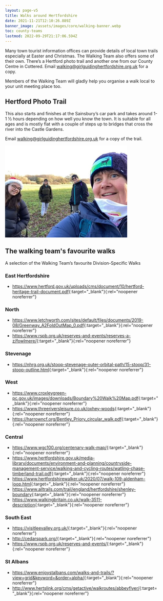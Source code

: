 ```yaml
---
layout: page-v5
title: Walks around Hertfordshire
date: 2021-11-21T12:10:26.889Z
banner_image: /assets/images/core/walking-banner.webp
toc: county-teams
lastmod: 2022-09-29T21:17:06.594Z
---
```

Many town tourist information offices can provide details of local town trails especially at Easter and Christmas. The Walking Team also offers some of their own. There’s a Hertford photo trail and another one from our County Centre in Cottered. Email <walking@girlguidinghertfordshire.org.uk> for a copy. 

Members of the Walking Team will gladly help you organise a walk local to your unit meeting place too.

## Hertford Photo Trail

This also starts and finishes at the Sainsbury’s car park and takes around 1-1 ½ hours depending on how well you know the town. It is suitable for all ages and is mostly flat with a couple of steps up to bridges that cross the river into the Castle Gardens.  

Email <walking@girlguidinghertfordshire.org.uk> for a copy of the trail.

![](/assets/images/2021/11/walking.jpg)

## The walking team's favourite walks

A selection of the Walking Team’s favourite Division-Specific Walks
### East Hertfordshire

- <https://www.hertford.gov.uk/uploads/cms/document/10/hertford-heritage-trail-document.pdf>{:target="_blank"}{:rel="noopener noreferrer"}

### North

- <https://www.letchworth.com/sites/default/files/documents/2019-08/Greenway_A2FoldOutMap_0.pdf>{:target="_blank"}{:rel="noopener noreferrer"}
- <https://www.rspb.org.uk/reserves-and-events/reserves-a-z/fowlmere/>{:target="_blank"}{:rel="noopener noreferrer"}

### Stevenage

- <https://nhrg.org.uk/stoop-stevenage-outer-orbital-path/15-stoop/31-stoop-outline.html>{:target="_blank"}{:rel="noopener noreferrer"}

### West

- <https://www.croxleygreen-pc.gov.uk/images/downloads/Boundary%20Walk%20Map.pdf>{:target="_blank"}{:rel="noopener noreferrer"}
- <https://www.threeriversleisure.co.uk/oxhey-woods>{:target="_blank"}{:rel="noopener noreferrer"}
- <https://harrowncf.org/Bentley_Priory_circular_walk.pdf>{:target="_blank"}{:rel="noopener noreferrer"}

### Central

- <https://www.wgc100.org/centenary-walk-map/>{:target="_blank"}{:rel="noopener noreferrer"}
- <https://www.hertfordshire.gov.uk/media-library/documents/environment-and-planning/countryside-management-service/walking-and-cycling-routes/watling-chase-timberland-trail.pdf>{:target="_blank"}{:rel="noopener noreferrer"}
- <https://www.hertfordshirewalker.uk/2020/07/walk-109-aldenham-loop.html>{:target="_blank"}{:rel="noopener noreferrer"}
- <https://www.alltrails.com/trail/england/hertfordshire/shenley-boundary>{:target="_blank"}{:rel="noopener noreferrer"}
- <https://www.walkingbritain.co.uk/walk-3511-description>{:target="_blank"}{:rel="noopener noreferrer"}

### South East

- <https://visitleevalley.org.uk/>{:target="_blank"}{:rel="noopener noreferrer"}
- <http://cedarspark.org/>{:target="_blank"}{:rel="noopener noreferrer"}
- <https://www.rspb.org.uk/reserves-and-events/>{:target="_blank"}{:rel="noopener noreferrer"}

### St Albans

- <https://www.enjoystalbans.com/walks-and-trails/?view=grid&keyword=&order=alpha/>{:target="_blank"}{:rel="noopener noreferrer"}
- <http://www.hertslink.org/cms/getactive/walkroutes/abbeyflyer/>{:target="_blank"}{:rel="noopener noreferrer"}
